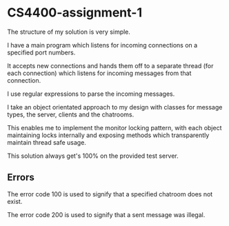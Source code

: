 # CS4400-assignment-1

The structure of my solution is very simple.

I have a main program which listens for incoming connections on a specified port numbers.

It accepts new connections and hands them off to a separate thread (for each connection) which listens for incoming messages from that connection.

I use regular expressions to parse the incoming messages.

I take an object orientated approach to my design with classes for message types, the server, clients and the chatrooms.

This enables me to implement the monitor locking pattern, with each object maintaining locks internally and exposing methods which transparently maintain thread safe usage.

This solution always get's 100% on the provided test server.

## Errors

The error code 100 is used to signify that a specified chatroom does not exist.

The error code 200 is used to signify that a sent message was illegal.
